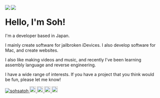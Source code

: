 <a href="https://github.com/anuraghazra/github-readme-stats">
  <img align="left" src="https://github-readme-stats.vercel.app/api?username=sohsatoh&count_private=true&show_icons=true"/>
</a>
<a href="https://github.com/anuraghazra/github-readme-stats">
  <img align="left" src="https://github-readme-stats.vercel.app/api/top-langs/?username=sohsatoh"/>
</a>

<h1>Hello, I'm Soh!</h1>
<p>I'm a developer based in Japan.</p>
<p>I mainly create software for jailbroken iDevices. I also develop software for Mac, and create websites.</p>
<p>I also like making videos and music, and recently I've been learning assembly language and reverse engineering.</p>
<p>I have a wide range of interests. If you have a project that you think would be fun, please let me know!</p>

<p align="left">
  <a href="https://github.com/sohsatoh/sohsatoh/">
    <img src="https://komarev.com/ghpvc/?username=sohsatoh" alt="sohsatoh" />
  </a>
  <a href="http://twitter.com/soh_satoh">
    <img height="20" src="https://img.shields.io/twitter/follow/soh_satoh?label=Twitter&logo=twitter&style=flat" />
  </a>
  <a href="https://github.com/sohsatoh">
    <img height="20" src="https://img.shields.io/github/followers/sohsatoh?label=follow&logo=github&style=flat" />
  </a>
  <a href="https://www.reddit.com/user/s_satoh">
    <img height="20" src="https://img.shields.io/reddit/user-karma/combined/s_satoh?label=Reddit&logo=reddit&style=flat" />
  </a>
  <a href="http://qiita.com/sohsatoh">
    <img height="20" src="https://qiita-badge.apiapi.app/s/sohsatoh/posts.svg" />
  </a>
</p>
